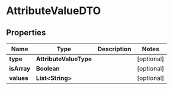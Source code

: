 

# AttributeValueDTO


## Properties

| Name | Type | Description | Notes |
|------------ | ------------- | ------------- | -------------|
|**type** | **AttributeValueType** |  |  [optional] |
|**isArray** | **Boolean** |  |  [optional] |
|**values** | **List&lt;String&gt;** |  |  [optional] |



